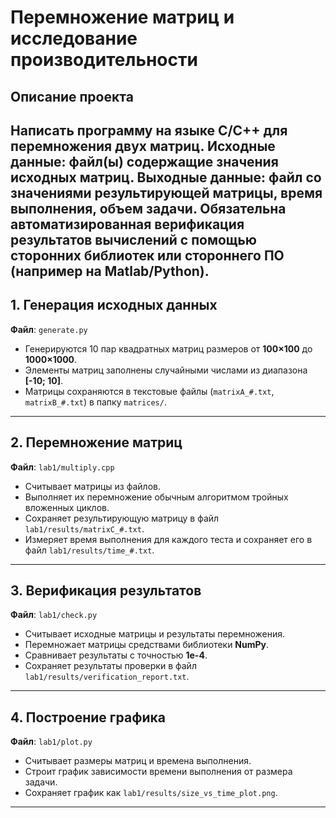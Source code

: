 # Перемножение матриц и исследование производительности

## Описание проекта
Написать программу на языке C/C++ для перемножения двух матриц. Исходные данные: файл(ы) содержащие значения исходных матриц. Выходные данные: файл со значениями результирующей матрицы, время выполнения, объем задачи. Обязательна автоматизированная верификация результатов вычислений с помощью сторонних библиотек или стороннего ПО (например на Matlab/Python).
---

## 1. Генерация исходных данных

**Файл**: `generate.py`

- Генерируются 10 пар квадратных матриц размеров от **100×100** до **1000×1000**.
- Элементы матриц заполнены случайными числами из диапазона **[-10; 10]**.
- Матрицы сохраняются в текстовые файлы (`matrixA_#.txt`, `matrixB_#.txt`) в папку `matrices/`.

---

## 2. Перемножение матриц

**Файл**: `lab1/multiply.cpp`

- Считывает матрицы из файлов.
- Выполняет их перемножение обычным алгоритмом тройных вложенных циклов.
- Сохраняет результирующую матрицу в файл `lab1/results/matrixC_#.txt`.
- Измеряет время выполнения для каждого теста и сохраняет его в файл `lab1/results/time_#.txt`.

---

## 3. Верификация результатов

**Файл**: `lab1/check.py`

- Считывает исходные матрицы и результаты перемножения.
- Перемножает матрицы средствами библиотеки **NumPy**.
- Сравнивает результаты с точностью **1e-4**.
- Сохраняет результаты проверки в файл `lab1/results/verification_report.txt`.

---

## 4. Построение графика

**Файл**: `lab1/plot.py`

- Считывает размеры матриц и времена выполнения.
- Строит график зависимости времени выполнения от размера задачи.
- Сохраняет график как `lab1/results/size_vs_time_plot.png`.

---



